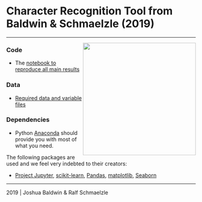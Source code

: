 # Character Recognition Tool from Baldwin & Schmaelzle (2019)



***

<img align="right" width=300px src=data/explainer_fig.png> 



### Code
* The [notebook to reproduce all main results](https://github.com/nomcomm/CRT_Validity/tree/master/scripts)


### Data
* [Required data and variable files](https://github.com/nomcomm/CRT_Validity/tree/master/data)


### Dependencies
* Python [Anaconda](http://continuum.io/downloads) should provide you with most of what you need.


The following packages are used and we feel very indebted to their creators:
* [Project Jupyter](https://github.com/jupyter), [scikit-learn](http://scikit-learn.org/), [Pandas](http://pandas.pydata.org/), [matplotlib](https://matplotlib.org/), [Seaborn](http://seaborn.pydata.org/)


***
2019 | Joshua Baldwin & Ralf Schmaelzle
